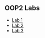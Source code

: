 ## OOP2 Labs
- [Lab 1](https://github.com/An4s0/OOP2-Labs/tree/main/Lab%201)
- [Lab 2]()
- [Lab 3](https://github.com/An4s0/OOP2-Labs/tree/main/Lab%203)